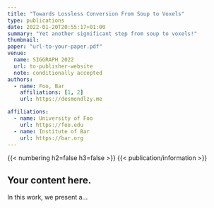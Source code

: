 ```yaml
---
title: "Towards Lossless Conversion From Soup to Voxels"
type: publications
date: 2022-01-20T20:55:17+01:00
summary: "Yet another significant step from soup to voxels!"
thumbnail: 
paper: "url-to-your-paper.pdf"
venue: 
  name: SIGGRAPH 2022
  url: to-publisher-website
  note: conditionally accepted
authors:
  - name: Foo, Bar
    affiliations: [1, 2]
    url: https://desmondlzy.me

affiliations:
  - name: University of Foo
    url: https://foo.edu
  - name: Institute of Bar
    url: https://bar.org
---
```

{{< numbering h2=false h3=false >}}
{{< publication/information >}}

## Your content here.

In this work, we present a...